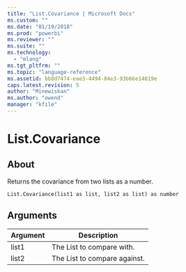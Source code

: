 ```yaml
---
title: "List.Covariance | Microsoft Docs"
ms.custom: ""
ms.date: "01/19/2018"
ms.prod: "powerbi"
ms.reviewer: ""
ms.suite: ""
ms.technology: 
  - "mlang"
ms.tgt_pltfrm: ""
ms.topic: "language-reference"
ms.assetid: bb0d7474-eae3-4494-84e3-93b66e14819e
caps.latest.revision: 5
author: "Minewiskan"
ms.author: "owend"
manager: "kfile"
---
```

# List.Covariance

  
## About  
Returns the covariance from two lists as a number.  
  
```  
List.Covariance(list1 as list, list2 as list) as number  
```  
  
## Arguments  
  
|Argument|Description|  
|------------|---------------|  
|list1|The List to compare with.|  
|list2|The List to compare against.|  
  

